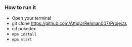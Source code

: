 ### How to run it
- Open your terminal
- git clone https://github.com/AttiqUrRehman007/Projects
- cd pokedex
- `npm install`
- `npm start`